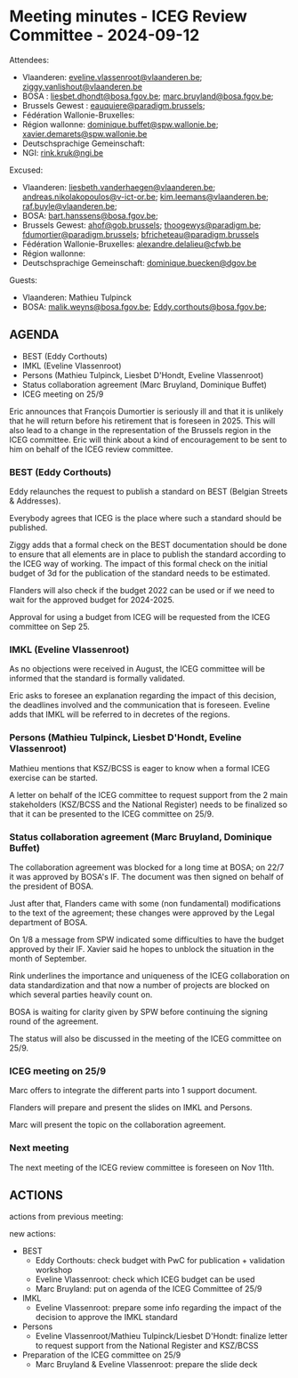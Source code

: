 # Meeting minutes - ICEG Review Committee - 2024-09-12
Attendees:

- Vlaanderen: eveline.vlassenroot@vlaanderen.be; ziggy.vanlishout@vlaanderen.be
- BOSA : liesbet.dhondt@bosa.fgov.be; marc.bruyland@bosa.fgov.be;
- Brussels Gewest : eauquiere@paradigm.brussels; 
- Fédération Wallonie-Bruxelles:
- Région wallonne: dominique.buffet@spw.wallonie.be; xavier.demarets@spw.wallonie.be
- Deutschsprachige Gemeinschaft:
- NGI: rink.kruk@ngi.be

Excused:

- Vlaanderen: liesbeth.vanderhaegen@vlaanderen.be; andreas.nikolakopoulos@v-ict-or.be; kim.leemans@vlaanderen.be; raf.buyle@vlaanderen.be;
- BOSA: bart.hanssens@bosa.fgov.be;
- Brussels Gewest: ahof@gob.brussels; thoogewys@paradigm.be; fdumortier@paradigm.brussels; bfricheteau@paradigm.brussels
- Fédération Wallonie-Bruxelles: alexandre.delalieu@cfwb.be
- Région wallonne: 
- Deutschsprachige Gemeinschaft: dominique.buecken@dgov.be

Guests:
- Vlaanderen: Mathieu Tulpinck
- BOSA: malik.weyns@bosa.fgov.be; Eddy.corthouts@bosa.fgov.be;

## AGENDA
- BEST (Eddy Corthouts)
- IMKL (Eveline Vlassenroot)
- Persons (Mathieu Tulpinck, Liesbet D'Hondt, Eveline Vlassenroot)
- Status collaboration agreement (Marc Bruyland, Dominique Buffet)
- ICEG meeting on 25/9

Eric announces that François Dumortier is seriously ill and that it is unlikely that he will return before his retirement that is foreseen in 2025.
This will also lead to a change in the representation of the Brussels region in the ICEG committee.
Eric will think about a kind of encouragement to be sent to him on behalf of the ICEG review committee.

### BEST (Eddy Corthouts)
Eddy relaunches the request to publish a standard on BEST (Belgian Streets & Addresses).

Everybody agrees that ICEG is the place where such a standard should be published.

Ziggy adds that a formal check on the BEST documentation should be done to ensure that all elements are in place to publish the standard according to the ICEG way of working.
The impact of this formal check on the initial budget of 3d for the publication of the standard needs to be estimated.

Flanders will also check if the budget 2022 can be used or if we need to wait for the approved budget for 2024-2025.

Approval for using a budget from ICEG will be requested from the ICEG committee on Sep 25.

### IMKL (Eveline Vlassenroot)
As no objections were received in August, the ICEG committee will be informed that the standard is formally validated.

Eric asks to foresee an explanation regarding the impact of this decision, the deadlines involved and the communication that is foreseen.
Eveline adds that IMKL will be referred to in decretes of the regions.

### Persons (Mathieu Tulpinck, Liesbet D'Hondt, Eveline Vlassenroot)
Mathieu mentions that KSZ/BCSS is eager to know when a formal ICEG exercise can be started.

A letter on behalf of the ICEG committee to request support from the 2 main stakeholders (KSZ/BCSS and the National Register) needs to be finalized so that it can be presented to the ICEG committee on 25/9.

### Status collaboration agreement (Marc Bruyland, Dominique Buffet)
The collaboration agreement was blocked for a long time at BOSA; on 22/7 it was approved by BOSA's IF.
The document was then signed on behalf of the president of BOSA.

Just after that, Flanders came with some (non fundamental) modifications to the text of the agreement; these changes were approved by the Legal department of BOSA.

On 1/8 a message from SPW indicated some difficulties to have the budget approved by their IF. Xavier said he hopes to unblock the situation in the month of September. 

Rink underlines the importance and uniqueness of the ICEG collaboration on data standardization and that now a number of projects are blocked on which several parties heavily count on. 

BOSA is waiting for clarity given by SPW before continuing the signing round of the agreement.

The status will also be discussed in the meeting of the ICEG committee on 25/9.

### ICEG meeting on 25/9
Marc offers to integrate the different parts  into 1 support document.

Flanders will prepare and present the slides on IMKL and Persons.

Marc will present the topic on the collaboration agreement.

### Next meeting
The next meeting of the ICEG review committee is foreseen on Nov 11th.

## ACTIONS
actions from previous meeting:

new actions:
- BEST
  - Eddy Corthouts: check budget with PwC for publication + validation workshop
  - Eveline Vlassenroot: check which ICEG budget can be used
  - Marc Bruyland: put on agenda of the ICEG Committee of 25/9
- IMKL
  - Eveline Vlassenroot: prepare some info regarding the impact of the decision to approve the IMKL standard
- Persons
  - Eveline Vlassenroot/Mathieu Tulpinck/Liesbet D'Hondt: finalize letter to request support from the National Register and KSZ/BCSS
- Preparation of the ICEG committee on 25/9
  - Marc Bruyland & Eveline Vlassenroot: prepare the slide deck 
